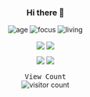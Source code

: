 <div align="center" >

### Hi there 👋

![age](https://img.shields.io/badge/age-17-blue)
![focus](https://img.shields.io/badge/focus-backend-brightgreen)
![living](https://img.shields.io/badge/living-iran-3c9)

<a href="https://github.com/mhmda-83">
<img align="center" src="https://github-readme-stats.vercel.app/api?username=mhmda-83&show_icons=true&count_private=true&include_all_commits=true&theme=nord" /></a>
<a href="https://github.com/mhmda-83">
<img align="center" src="https://github-readme-stats.vercel.app/api/top-langs/?username=mhmda-83&theme=nord" />
</a>

  
[<img src="https://img.icons8.com/color/48/000000/linkedin.png"/>](https://linkedin.com/in/mohammadalian-2004)
[<img src="https://img.icons8.com/fluent/48/000000/telegram-app.png"/>](https://t.me/MohammadAlian_1383)
  

<samp>View Count</samp>
<br />
<img src="https://profile-counter.glitch.me/{mhmda-83}/count.svg" alt="visitor count" />

  </div>
